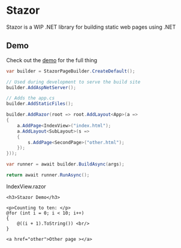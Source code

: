 # Stazor

Stazor is a WIP .NET library for building static web pages using .NET

## Demo

Check out the [demo](src/Stazor.Demo/) for the full thing

```cs
var builder = StazorPageBuilder.CreateDefault();

// Used during development to serve the build site
builder.AddAspNetServer();

// Adds the app.cs
builder.AddStaticFiles();

builder.AddRazor(root => root.AddLayout<App>(a =>
{
    a.AddPage<IndexView>("index.html");
    a.AddLayout<SubLayout>(s =>
    {
        s.AddPage<SecondPage>("other.html");
    });
}));

var runner = await builder.BuildAsync(args);

return await runner.RunAsync();
```

IndexView.razor
```razor
<h3>Stazor Demo</h3>

<p>Counting to ten: </p>
@for (int i = 0; i < 10; i++)
{
    @((i + 1).ToString()) <br/>
}

<a href="other">Other page ></a>
```